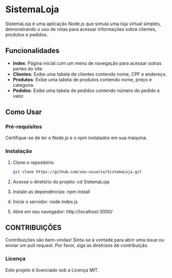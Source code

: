 # SistemaLoja

SistemaLoja é uma aplicação Node.js que simula uma loja virtual simples, demonstrando o uso de rotas para acessar informações sobre clientes, produtos e pedidos.

## Funcionalidades

- **Index**: Página inicial com um menu de navegação para acessar outras partes do site.
- **Clientes**: Exibe uma tabela de clientes contendo nome, CPF e endereço.
- **Produtos**: Exibe uma tabela de produtos contendo nome, preço e categoria.
- **Pedidos**: Exibe uma tabela de pedidos contendo número do pedido e valor.

## Como Usar

### Pré-requisitos

Certifique-se de ter o Node.js e o npm instalados em sua máquina.

### Instalação

1. Clone o repositório:
   ```bash
   git clone https://github.com/seu-usuario/SistemaLoja.git

2. Acesse o diretório do projeto:
cd SistemaLoja

3. Instale as dependências:
npm install

4. Inicie o servidor:
node index.js

5. Abre em seu navegador:
http://localhost:3000/

## CONTRIBUIÇÕES
Contribuições são bem-vindas! Sinta-se à vontade para abrir uma issue ou enviar um pull request. Por favor, siga as diretrizes de contribuição.

### Licença
Este projeto é licenciado sob a Licença MIT.
